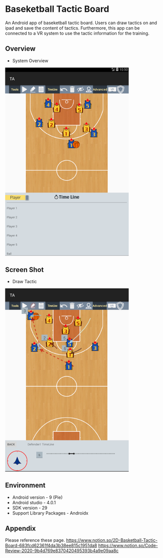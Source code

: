 # Baseketball Tactic Board
An Android app of baseketball tactic board. 
Users can draw tactics on and ipad and save the content of tactics. Furthermore, this app can be connected to a VR system to use the tactic information for the training.

## Overview
- System Overview
<img src="./Document/SystemOverview.PNG" alt="System Overview" width="400"/>

## Screen Shot
- Draw Tactic
<img src="./Document/ScreenShot.PNG" alt="Draw Tactic" width="400"/>

## Environment
- Android version - 9 (Pie)
- Android studio - 4.0.1
- SDK version - 29
- Support Library Packages - Androidx

## Appendix
Please reference these page.
https://www.notion.so/2D-Basketball-Tactic-Board-683fcd62361f4da3b38ee815c1951da8
https://www.notion.so/Code-Review-2020-9b4d769e8370420495393b4a9e09aa8c
